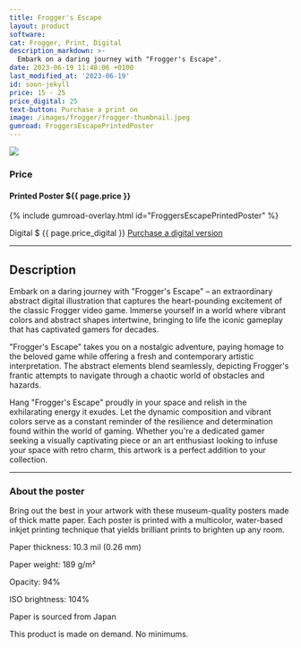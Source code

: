 ```yaml
---
title: Frogger's Escape
layout: product
software: 
cat: Frogger, Print, Digital
description_markdown: >-
  Embark on a daring journey with "Frogger's Escape".
date: 2023-06-19 11:48:06 +0100
last_modified_at: '2023-06-19'
id: soon-jekyll
price: 15 - 25
price_digital: 25
text-button: Purchase a print on
image: /images/frogger/frogger-thumbnail.jpeg
gumroad: FroggersEscapePrintedPoster
---
```

<a href="https://wooley.gumroad.com/l/FroggersEscapePrintedPoster" class="no-underline pv2 grow db"><img class="w-100" src="{{site.baseurl}}/images/frogger/enhanced-matte-paper-poster-(in)-16x20-front-6490d086e7d11.png"></a>

### Price
<h4 itemprop="priceCurrency" content="USD">Printed Poster $<span itemprop="price" content="{{ page.price }}">{{ page.price }}</span></h4>

{% include gumroad-overlay.html id="FroggersEscapePrintedPoster" %}

<p itemprop="priceCurrency" content="USD">Digital $
  <span itemprop="price" content="{{ page.price_digital }}">{{ page.price_digital }}</span>
  <a href="https://wooley.gumroad.com/l/FroggersEscape">Purchase a digital version</a>
</p>
<hr>

## Description
Embark on a daring journey with "Frogger's Escape" – an extraordinary abstract digital illustration that captures the heart-pounding excitement of the classic Frogger video game. Immerse yourself in a world where vibrant colors and abstract shapes intertwine, bringing to life the iconic gameplay that has captivated gamers for decades.

"Frogger's Escape" takes you on a nostalgic adventure, paying homage to the beloved game while offering a fresh and contemporary artistic interpretation. The abstract elements blend seamlessly, depicting Frogger's frantic attempts to navigate through a chaotic world of obstacles and hazards.

Hang "Frogger's Escape" proudly in your space and relish in the exhilarating energy it exudes. Let the dynamic composition and vibrant colors serve as a constant reminder of the resilience and determination found within the world of gaming. Whether you're a dedicated gamer seeking a visually captivating piece or an art enthusiast looking to infuse your space with retro charm, this artwork is a perfect addition to your collection.

<hr>

### About the poster
Bring out the best in your artwork with these museum-quality posters made of thick matte paper. Each poster is printed with a multicolor, water-based inkjet printing technique that yields brilliant prints to brighten up any room.

Paper thickness: 10.3 mil (0.26 mm)

Paper weight: 189 g/m²

Opacity: 94%

ISO brightness: 104%

Paper is sourced from Japan

This product is made on demand. No minimums.